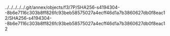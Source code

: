 ../../../../../.git/annex/objects/f3/7P/SHA256-s4194304--8b6e7116c303b8ff826fc93beb58575027a4ecff46d1a7b3860627db0f8eac12/SHA256-s4194304--8b6e7116c303b8ff826fc93beb58575027a4ecff46d1a7b3860627db0f8eac12